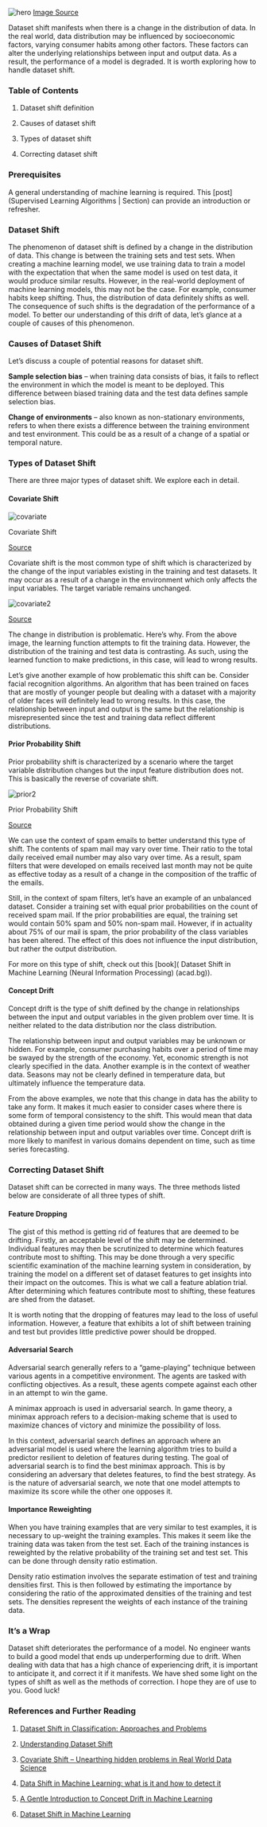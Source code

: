 ![hero](/engineering-education/correcting-data-shift.jpg)
[Image Source]( https://images.unsplash.com/photo-1585073883526-8e5c4acd9085?ixlib=rb-1.2.1&ixid=eyJhcHBfaWQiOjEyMDd9&auto=format&fit=crop&w=675&q=80)

Dataset shift manifests when there is a change in the distribution of data. In the real world, data distribution may be influenced by socioeconomic factors, varying consumer habits among other factors. These factors can alter the underlying relationships between input and output data. As a result, the performance of a model is degraded. It is worth exploring how to handle dataset shift.

### Table of Contents

1. Dataset shift definition

2. Causes of dataset shift

3. Types of dataset shift

4. Correcting dataset shift

### Prerequisites

A general understanding of machine learning is required. This [post](Supervised Learning Algorithms | Section) can provide an introduction or refresher.

### Dataset Shift

The phenomenon of dataset shift is defined by a change in the distribution of data. This change is between the training sets and test sets. When creating a machine learning model, we use training data to train a model with the expectation that when the same model is used on test data, it would produce similar results. However, in the real-world deployment of machine learning models, this may not be the case. For example, consumer habits keep shifting. Thus, the distribution of data definitely shifts as well. The consequence of such shifts is the degradation of the performance of a model. To better our understanding of this drift of data, let’s glance at a couple of causes of this phenomenon.

### Causes of Dataset Shift

Let’s discuss a couple of potential reasons for dataset shift.

**Sample selection bias** – when training data consists of bias, it fails to reflect the environment in which the model is meant to be deployed. This difference between biased training data and the test data defines sample selection bias.

**Change of environments** – also known as non-stationary environments, refers to when there exists a difference between the training environment and test environment. This could be as a result of a change of a spatial or temporal nature.

### Types of Dataset Shift

There are three major types of dataset shift. We explore each in detail.

#### Covariate Shift

![covariate](/engineering-education/correcting-data-shift.png)

Covariate Shift

[Source](iwann.ugr.es/2011/pdf/InvitedTalk-FHerrera-IWANN11.pdf)

Covariate shift is the most common type of shift which is characterized by the change of the input variables existing in the training and test datasets. It may occur as a result of a change in the environment which only affects the input variables. The target variable remains unchanged.

![covariate2](/engineering-education/correcting-data-shift.png)

[Source](iwann.ugr.es/2011/pdf/InvitedTalk-FHerrera-IWANN11.pdf)

The change in distribution is problematic. Here’s why. From the above image, the learning function attempts to fit the training data. However, the distribution of the training and test data is contrasting. As such, using the learned function to make predictions, in this case, will lead to wrong results.

Let’s give another example of how problematic this shift can be. Consider facial recognition algorithms. An algorithm that has been trained on faces that are mostly of younger people but dealing with a dataset with a majority of older faces will definitely lead to wrong results. In this case, the relationship between input and output is the same but the relationship is misrepresented since the test and training data reflect different distributions.

#### Prior Probability Shift

Prior probability shift is characterized by a scenario where the target variable distribution changes but the input feature distribution does not. This is basically the reverse of covariate shift.

![prior2](/engineering-education/correcting-data-shift.png)

Prior Probability Shift

[Source](http://www.acad.bg/ebook/ml/The.MIT.Press.Dataset.Shift.in.Machine.Learning.Feb.2009.eBook-DDU.pdf)

We can use the context of spam emails to better understand this type of shift. The contents of spam mail may vary over time. Their ratio to the total daily received email number may also vary over time. As a result, spam filters that were developed on emails received last month may not be quite as effective today as a result of a change in the composition of the traffic of the emails.

Still, in the context of spam filters, let’s have an example of an unbalanced dataset. Consider a training set with equal prior probabilities on the count of received spam mail. If the prior probabilities are equal, the training set would contain 50% spam and 50% non-spam mail. However, if in actuality about 75% of our mail is spam, the prior probability of the class variables has been altered. The effect of this does not influence the input distribution, but rather the output distribution.

For more on this type of shift, check out this [book]( Dataset Shift in Machine Learning (Neural Information Processing) (acad.bg)).

#### Concept Drift

Concept drift is the type of shift defined by the change in relationships between the input and output variables in the given problem over time. It is neither related to the data distribution nor the class distribution.

The relationship between input and output variables may be unknown or hidden. For example, consumer purchasing habits over a period of time may be swayed by the strength of the economy. Yet, economic strength is not clearly specified in the data. Another example is in the context of weather data. Seasons may not be clearly defined in temperature data, but ultimately influence the temperature data.

From the above examples, we note that this change in data has the ability to take any form. It makes it much easier to consider cases where there is some form of temporal consistency to the shift. This would mean that data obtained during a given time period would show the change in the relationship between input and output variables over time. Concept drift is more likely to manifest in various domains dependent on time, such as time series forecasting.

### Correcting Dataset Shift

Dataset shift can be corrected in many ways. The three methods listed below are considerate of all three types of shift.

#### Feature Dropping

The gist of this method is getting rid of features that are deemed to be drifting. Firstly, an acceptable level of the shift may be determined. Individual features may then be scrutinized to determine which features contribute most to shifting. This may be done through a very specific scientific examination of the machine learning system in consideration, by training the model on a different set of dataset features to get insights into their impact on the outcomes. This is what we call a feature ablation trial. After determining which features contribute most to shifting, these features are shed from the dataset.

It is worth noting that the dropping of features may lead to the loss of useful information.  However, a feature that exhibits a lot of shift between training and test but provides little predictive power should be dropped.

#### Adversarial Search

Adversarial search generally refers to a “game-playing” technique between various agents in a competitive environment. The agents are tasked with conflicting objectives. As a result, these agents compete against each other in an attempt to win the game.

A minimax approach is used in adversarial search. In game theory, a minimax approach refers to a decision-making scheme that is used to maximize chances of victory and minimize the possibility of loss.

In this context, adversarial search defines an approach where an adversarial model is used where the learning algorithm tries to build a predictor resilient to deletion of features during testing. The goal of adversarial search is to find the best minimax approach. This is by considering an adversary that deletes features, to find the best strategy. As is the nature of adversarial search, we note that one model attempts to maximize its score while the other one opposes it.

#### Importance Reweighting

When you have training examples that are very similar to test examples, it is necessary to up-weight the training examples. This makes it seem like the training data was taken from the test set. Each of the training instances is reweighted by the relative probability of the training set and test set. This can be done through density ratio estimation.

Density ratio estimation involves the separate estimation of test and training densities first. This is then followed by estimating the importance by considering the ratio of the approximated densities of the training and test sets. The densities represent the weights of each instance of the training data.

### It’s a Wrap

Dataset shift deteriorates the performance of a model. No engineer wants to build a good model that ends up underperforming due to drift. When dealing with data that has a high chance of experiencing drift, it is important to anticipate it, and correct it if it manifests. We have shed some light on the types of shift as well as the methods of correction. I hope they are of use to you. Good luck!

### References and Further Reading

1. [Dataset Shift in Classification: Approaches and Problems](iwann.ugr.es/2011/pdf/InvitedTalk-FHerrera-IWANN11.pdf)


2. [Understanding Dataset Shift](https://towardsdatascience.com/understanding-dataset-shift-f2a5a262a766)

3. [Covariate Shift – Unearthing hidden problems in Real World Data Science](https://www.analyticsvidhya.com/blog/2017/07/covariate-shift-the-hidden-problem-of-real-world-data-science/)

4. [Data Shift in Machine Learning: what is it and how to detect it](https://gsarantitis.wordpress.com/2020/04/16/data-shift-in-machine-learning-what-is-it-and-how-to-detect-it/)

5. [A Gentle Introduction to Concept Drift in Machine Learning](https://machinelearningmastery.com/gentle-introduction-concept-drift-machine-learning/)

6. [Dataset Shift in Machine Learning](http://www.acad.bg/ebook/ml/The.MIT.Press.Dataset.Shift.in.Machine.Learning.Feb.2009.eBook-DDU.pdf)
